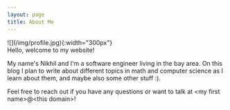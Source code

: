 ```yaml
---
layout: page
title: About Me
---
```

<div markdown="1" class="text-center">
![](/img/profile.jpg){:width="300px"}
</div>
Hello, welcome to my website! 

My name's Nikhil and I'm a software engineer living in the bay area.
On this blog I plan to write about different topics in math and computer science as I learn about them, and maybe also some other stuff :).

Feel free to reach out if you have any questions or want to talk at \<my first name>@\<this domain>!

